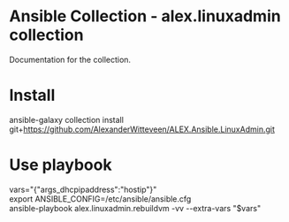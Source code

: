 # Ansible Collection - alex.linuxadmin collection
Documentation for the collection.

# Install
ansible-galaxy collection install git+https://github.com/AlexanderWitteveen/ALEX.Ansible.LinuxAdmin.git

# Use playbook
vars="{\"args_dhcpipaddress\":\"hostip\"}"  
export ANSIBLE_CONFIG=/etc/ansible/ansible.cfg  
ansible-playbook alex.linuxadmin.rebuildvm -vv --extra-vars "$vars"  
